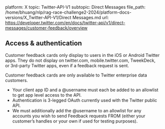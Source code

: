 platform: X
topic: Twitter-API-V1
subtopic: Direct Messages
file_path: /home/bhuang/nlp/rag-race-challenge2-2024/platform-docs-versions/X_Twitter-API-V1/Direct Messages.md
url: https://developer.twitter.com/en/docs/twitter-api/v1/direct-messages/customer-feedback/overview

## Access & authentication

Customer feedback cards only display to users in the iOS or Android Twitter apps. They do not display on twitter.com, mobile.twitter.com, TweekDeck, or 3rd-party Twitter apps, even if a feedback request is sent. 

Customer feedback cards are only available to Twitter enterprise data customers.

* Your client app ID and a @username must each be added to an allowlist to get app ­level access to the API.
* Authentication is 3-­legged OAuth currently used with the Twitter public API.
* We must additionally add the @username to an allowlist for any accounts you wish to send Feedback requests FROM (either your customer’s handles or your own if used for testing purposes).